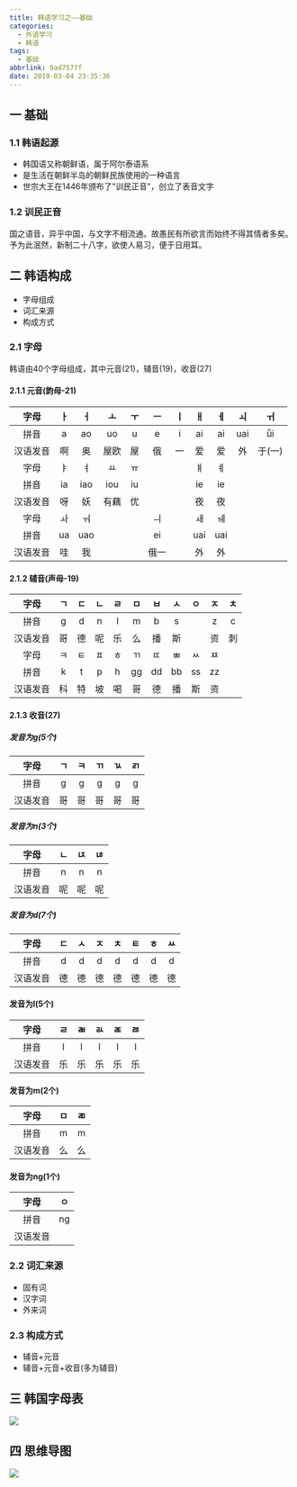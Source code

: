 ```yaml
---
title: 韩语学习之——基础
categories:
  - 外语学习
  - 韩语
tags:
  - 基础
abbrlink: 9ad7577f
date: 2019-03-04 23:35:36
---
```

## 一  基础

### 1.1 韩语起源

* 韩国语又称朝鲜语，属于阿尔泰语系
* 是生活在朝鲜半岛的朝鲜民族使用的一种语言  
* 世宗大王在1446年颁布了"训民正音"，创立了表音文字 

<!--more-->

### 1.2 训民正音

国之语音，异乎中国，与文字不相流通。故愚民有所欲言而始终不得其情者多矣。予为此泯然，新制二十八字，欲使人易习，便于日用耳。 


## 二   韩语构成
* 字母组成
* 词汇来源
* 构成方式

### 2.1 字母
韩语由40个字母组成，其中元音(21)，辅音(19)，收音(27)

#### 2.1.1 元音(韵母-21)

|   字母   |  ㅏ  |  ㅓ  |  ㅗ  |  ㅜ  |  ㅡ  |  ㅣ  |  ㅐ  |  ㅔ  |  ㅚ  |   ㅟ   |
| :------: | :--: | :--: | :--: | :--: | :--: | :--: | :--: | :--: | :--: | :----: |
|   拼音   |  a   |  ao  |  uo  |  u   |  e   |  i   |  ai  |  ai  | uai  |   ǖi   |
| 汉语发音 |  啊  |  奥  | 屋欧 |  屋  |  俄  |  一  |  爱  |  爱  |  外  | 于(一) |
|   字母   |  ㅑ  |  ㅕ  |  ㅛ  |  ㅠ  |      |      |  ㅒ  |  ㅖ  |      |        |
|   拼音   |  ia  | iao  | iou  |  iu  |      |      |  ie  |  ie  |      |        |
| 汉语发音 |  呀  |  妖  | 有藕 |  优  |      |      |  夜  |  夜  |      |        |
|   字母   |  ㅘ  |  ㅝ  |      |      |  ㅢ  |      |  ㅙ  |  ㅞ  |      |        |
|   拼音   |  ua  | uao  |      |      |  ei  |      | uai  | uai  |      |        |
| 汉语发音 |  哇  |  我  |      |      | 俄一 |      |  外  |  外  |      |        |
#### 2.1.2 辅音(声母-19)

|   字母   |  ㄱ  |  ㄷ  |  ㄴ  |  ㄹ  |  ㅁ  |  ㅂ  |  ㅅ  |  ㅇ  |  ㅈ  |  ㅊ  |
| :------: | :--: | :--: | :--: | :--: | :--: | :--: | :--: | :--: | :--: | :--: |
|   拼音   |  g   |  d   |  n   |  l   |  m   |  b   |  s   |      |  z   |  c   |
| 汉语发音 |  哥  |  德  |  呢  |  乐  |  么  |  播  |  斯  |      |  资  |  刺  |
|   字母   |  ㅋ  |  ㅌ  |  ㅍ  |  ㅎ  |  ㄲ  |  ㄸ  |  ㅃ  |  ㅆ  |  ㅉ  |      |
|   拼音   |  k   |  t   |  p   |  h   |  gg  |  dd  |  bb  |  ss  |  zz  |      |
| 汉语发音 |  科  |  特  |  坡  |  喝  |  哥  |  德  |  播  |  斯  |  资  |      |

#### 2.1.3 收音(27)
##### 发音为g(5个)

|   字母   |  ㄱ  |  ㅋ  |  ㄲ  |  ㄳ  |  ㄺ  |
| :------: | :--: | :--: | :--: | :--: | :--: |
|   拼音   |  g   |  g   |  g   |  g   |  g   |
| 汉语发音 |  哥  |  哥  |  哥  |  哥  |  哥  |


##### 发音为n(3个)
|   字母   |  ㄴ  |  ㄵ  |  ㄶ  |
| :------: | :--: | :--: | :--: |
|   拼音   |  n   |  n   |  n   |
| 汉语发音 |  呢  |  呢  |  呢  |

##### 发音为d(7个)

|   字母   |  ㄷ  |  ㅅ  |  ㅈ  |  ㅊ  |  ㅌ  |  ㅎ  |  ㅆ  |
| :------: | :--: | :--: | :--: | :--: | :--: | :--: | :--: |
|   拼音   |  d   |  d   |  d   |  d   |  d   |  d   |  d   |
| 汉语发音 |  德  |  德  |  德  |  德  |  德  |  德  |  德  |


#### 发音为l(5个)

|   字母   |  ㄹ  |  ㄼ  |  ㄽ  |  ㄾ  |  ㅀ  |
| :------: | :--: | :--: | :--: | :--: | :--: |
|   拼音   |  l   |  l   |  l   |  l   |  l   |
| 汉语发音 |  乐  |  乐  |  乐  |  乐  |  乐  |

#### 发音为m(2个)

|   字母   |  ㅁ  |  ㄻ  |
| :------: | :--: | :--: |
|   拼音   |  m   |  m   |
| 汉语发音 |  么  |  么  |

#### 发音为ng(1个)

|   字母   |  ㅇ  |
| :------: | :--: |
|   拼音   |  ng  |
| 汉语发音 |      |

### 2.2  词汇来源
* 固有词
* 汉字词
* 外来词

### 2.3  构成方式
* 辅音+元音
* 辅音+元音+收音(多为辅音)          


##  三 韩国字母表  
![][1]

## 四 思维导图   
![][2]


[1]: https://jsd.onmicrosoft.cn/gh/PGzxc/CDN/blog-image/korea-alphabet.png
[2]: https://jsd.onmicrosoft.cn/gh/PGzxc/CDN/blog-image/korean%20_%20base_knowledge.png